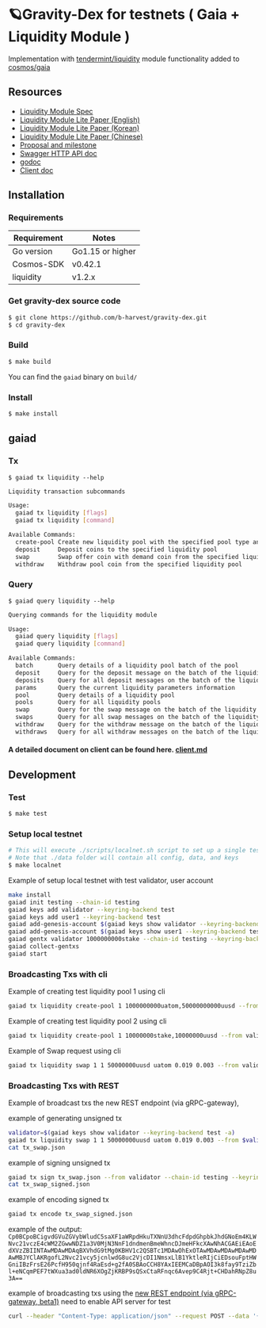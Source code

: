 # 🪐Gravity-Dex for testnets ( Gaia + Liquidity Module )

Implementation with [tendermint/liquidity](https://github.com/tendermint/liquidity) module functionality added to [cosmos/gaia](https://github.com/cosmos/gaia)

## Resources
 - [Liquidity Module Spec](https://github.com/tendermint/liquidity/tree/develop/x/liquidity/spec)
 - [Liquidity Module Lite Paper (English)](https://github.com/tendermint/liquidity/tree/develop/doc/LiquidityModuleLightPaper_EN.pdf)
 - [Liquidity Module Lite Paper (Korean)](https://github.com/tendermint/liquidity/tree/develop/doc/LiquidityModuleLightPaper_KO.pdf)
 - [Liquidity Module Lite Paper (Chinese)](https://github.com/tendermint/liquidity/tree/develop/doc/LiquidityModuleLightPaper_ZH.pdf)
 - [Proposal and milestone](https://github.com/b-harvest/Liquidity-Module-For-the-Hub)
 - [Swagger HTTP API doc](https://app.swaggerhub.com/apis-docs/bharvest/cosmos-sdk_liquidity_module_rest_and_g_rpc_gateway_docs)
 - [godoc](https://pkg.go.dev/github.com/tendermint/liquidity)
 - [Client doc](https://github.com/tendermint/liquidity/tree/develop/doc/client.md)
 

## Installation

### Requirements

| Requirement | Notes            |
| ----------- | ---------------- |
| Go version  | Go1.15 or higher |
| Cosmos-SDK  | v0.42.1          |
| liquidity   | v1.2.x           |

### Get gravity-dex source code

```bash
$ git clone https://github.com/b-harvest/gravity-dex.git
$ cd gravity-dex
```

### Build

```bash
$ make build 
```

You can find the `gaiad` binary on `build/`

### Install

```bash
$ make install 
```

## gaiad

### Tx


`$ gaiad tx liquidity --help`

```bash
Liquidity transaction subcommands

Usage:
  gaiad tx liquidity [flags]
  gaiad tx liquidity [command]

Available Commands:
  create-pool Create new liquidity pool with the specified pool type and deposit coins
  deposit     Deposit coins to the specified liquidity pool
  swap        Swap offer coin with demand coin from the specified liquidity pool with the given order price
  withdraw    Withdraw pool coin from the specified liquidity pool
```

### Query

`$ gaiad query liquidity --help`

```bash
Querying commands for the liquidity module

Usage:
  gaiad query liquidity [flags]
  gaiad query liquidity [command]

Available Commands:
  batch       Query details of a liquidity pool batch of the pool
  deposit     Query for the deposit message on the batch of the liquidity pool specified pool-id and msg-index
  deposits    Query for all deposit messages on the batch of the liquidity pool specified pool-id
  params      Query the current liquidity parameters information
  pool        Query details of a liquidity pool
  pools       Query for all liquidity pools
  swap        Query for the swap message on the batch of the liquidity pool specified pool-id and msg-index
  swaps       Query for all swap messages on the batch of the liquidity pool specified pool-id
  withdraw    Query for the withdraw message on the batch of the liquidity pool specified pool-id and msg-index
  withdraws   Query for all withdraw messages on the batch of the liquidity pool specified pool-id
```

#### A detailed document on client can be found here. [client.md](doc/client.md)

## Development

### Test

```bash
$ make test
```

### Setup local testnet

```bash
# This will execute ./scripts/localnet.sh script to set up a single testnet locally
# Note that ./data folder will contain all config, data, and keys
$ make localnet
```

Example of setup local testnet with test validator, user account

```bash
make install
gaiad init testing --chain-id testing
gaiad keys add validator --keyring-backend test
gaiad keys add user1 --keyring-backend test
gaiad add-genesis-account $(gaiad keys show validator --keyring-backend test -a) 10000000000stake,10000000000uatom,500000000000uusd
gaiad add-genesis-account $(gaiad keys show user1 --keyring-backend test -a) 10000000000stake,10000000000uatom,500000000000uusd
gaiad gentx validator 1000000000stake --chain-id testing --keyring-backend test
gaiad collect-gentxs
gaiad start
```

### Broadcasting Txs with cli

Example of creating test liquidity pool 1 using cli

```bash
gaiad tx liquidity create-pool 1 1000000000uatom,50000000000uusd --from user1 --keyring-backend test --chain-id testing -y
```

Example of creating test liquidity pool 2 using cli

```bash
gaiad tx liquidity create-pool 1 10000000stake,10000000uusd --from validator --keyring-backend test --chain-id testing -y
```

Example of Swap request using cli

```bash
gaiad tx liquidity swap 1 1 50000000uusd uatom 0.019 0.003 --from validator --chain-id testing --keyring-backend test -y
```

### Broadcasting Txs with REST

Example of broadcast txs the new REST endpoint (via gRPC-gateway),

example of generating unsigned tx 

```bash
validator=$(gaiad keys show validator --keyring-backend test -a)
gaiad tx liquidity swap 1 1 50000000uusd uatom 0.019 0.003 --from $validator --chain-id testing --generate-only > tx_swap.json
cat tx_swap.json
```

example of signing unsigned tx

```bash
gaiad tx sign tx_swap.json --from validator --chain-id testing --keyring-backend test -y > tx_swap_signed.json
cat tx_swap_signed.json
```

example of encoding signed tx

```bash
gaiad tx encode tx_swap_signed.json
```

example of the output: `Cp0BCpoBCigvdGVuZGVybWludC5saXF1aWRpdHkuTXNnU3dhcFdpdGhpbkJhdGNoEm4KLWNvc21vczE4cWM2ZGwwNDZ1a3V0MjN3NnF1dndmenBmeWhncDJmeHFkcXAwNhACGAEiEAoEdXVzZBIINTAwMDAwMDAqBXVhdG9tMg0KBHV1c2QSBTc1MDAwOhExOTAwMDAwMDAwMDAwMDAwMBJYClAKRgofL2Nvc21vcy5jcnlwdG8uc2VjcDI1NmsxLlB1YktleRIjCiEDsouFptHWGniIBzFrsE26PcfH950qjnf4RaEsd+g2fA0SBAoCCH8YAxIEEMCaDBpAOI3k8fay9TziZbl+eNCqmPEF7tWXua3ad0ldNR6XOgZjKRBP9sQSxCtaRFnqc6Avep9C4Rjt+CHDahRNpZ8u3A==`

example of broadcasting txs using the [new REST endpoint (via gRPC-gateway, beta1)](https://github.com/cosmos/cosmos-sdk/blob/master/docs/migrations/rest.md#migrating-to-new-rest-endpoints)
need to enable API server for test

```bash
curl --header "Content-Type: application/json" --request POST --data '{"tx_bytes":"Cp0BCpoBCigvdGVuZGVybWludC5saXF1aWRpdHkuTXNnU3dhcFdpdGhpbkJhdGNoEm4KLWNvc21vczE4cWM2ZGwwNDZ1a3V0MjN3NnF1dndmenBmeWhncDJmeHFkcXAwNhACGAEiEAoEdXVzZBIINTAwMDAwMDAqBXVhdG9tMg0KBHV1c2QSBTc1MDAwOhExOTAwMDAwMDAwMDAwMDAwMBJYClAKRgofL2Nvc21vcy5jcnlwdG8uc2VjcDI1NmsxLlB1YktleRIjCiEDsouFptHWGniIBzFrsE26PcfH950qjnf4RaEsd+g2fA0SBAoCCH8YAxIEEMCaDBpAOI3k8fay9TziZbl+eNCqmPEF7tWXua3ad0ldNR6XOgZjKRBP9sQSxCtaRFnqc6Avep9C4Rjt+CHDahRNpZ8u3A==","mode":1}' localhost:1317/cosmos/tx/v1beta1/txs
```
